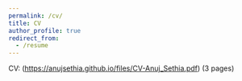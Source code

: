 ```yaml
---
permalink: /cv/
title: CV
author_profile: true
redirect_from:
  - /resume
---
```


CV: (https://anujsethia.github.io/files/CV-Anuj_Sethia.pdf) (3 pages)